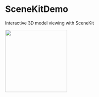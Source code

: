 # SceneKitDemo
Interactive 3D model viewing with SceneKit

<img src="https://github.com/medenzon/SceneKitDemo/demo.gif" width="200px"></img>
